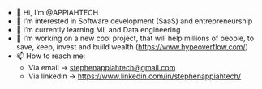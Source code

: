 - 👋 Hi, I’m @APPIAHTECH
- 👀 I’m interested in Software development (SaaS) and entrepreneurship
- 🌱 I’m currently learning ML and Data engineering
- 💞️ I’m working on a new cool project, that will help millions of people, to save, keep, invest and build wealth  (https://www.hypeoverflow.com/)
- 📫 How to reach me: 
  - Via email -> stephenappiahtech@gmail.com
  - Via linkedin -> https://www.linkedin.com/in/stephenappiahtech/

<!---
APPIAHTECH/APPIAHTECH is a ✨ special ✨ repository because its `README.md` (this file) appears on your GitHub profile.
You can click the Preview link to take a look at your changes.
--->
